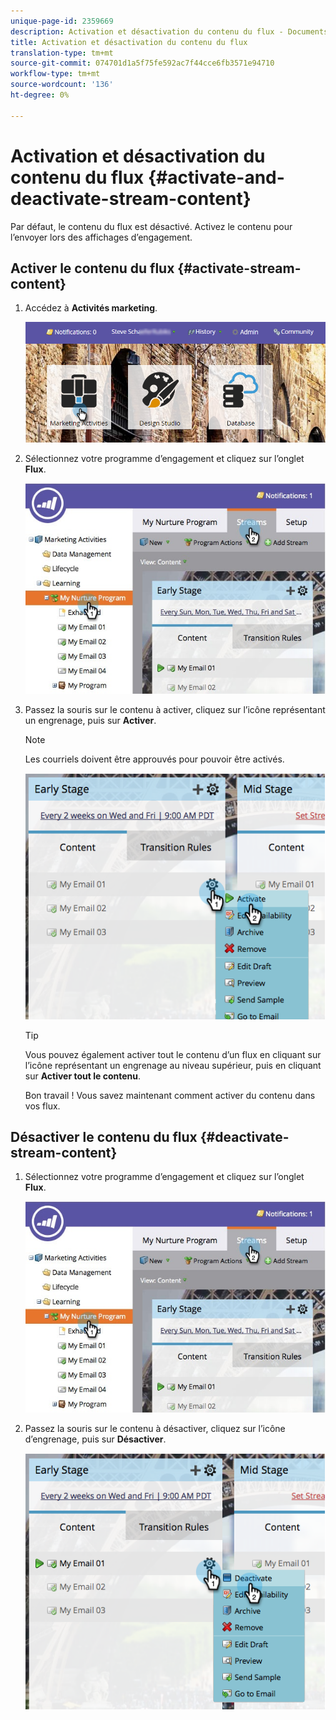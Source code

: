 ```yaml
---
unique-page-id: 2359669
description: Activation et désactivation du contenu du flux - Documents marketing - Documentation du produit
title: Activation et désactivation du contenu du flux
translation-type: tm+mt
source-git-commit: 074701d1a5f75fe592ac7f44cce6fb3571e94710
workflow-type: tm+mt
source-wordcount: '136'
ht-degree: 0%

---
```



# Activation et désactivation du contenu du flux {#activate-and-deactivate-stream-content}

Par défaut, le contenu du flux est désactivé. Activez le contenu pour l’envoyer lors des affichages d’engagement.

## Activer le contenu du flux {#activate-stream-content}

1. Accédez à **Activités marketing**.

   ![](assets/login-marketing-activities.png)

1. Sélectionnez votre programme d’engagement et cliquez sur l’onglet **Flux**.

   ![](assets/cloneasteam.jpg)

1. Passez la souris sur le contenu à activer, cliquez sur l’icône représentant un engrenage, puis sur **Activer**.

   >[!NOTE]
   >
   >Les courriels doivent être approuvés pour pouvoir être activés.

   ![](assets/image2014-9-15-16-3a33-3a42.png)

   >[!TIP]
   >
   >Vous pouvez également activer tout le contenu d’un flux en cliquant sur l’icône représentant un engrenage au niveau supérieur, puis en cliquant sur **Activer tout le contenu**.

   Bon travail ! Vous savez maintenant comment activer du contenu dans vos flux.

## Désactiver le contenu du flux {#deactivate-stream-content}

1. Sélectionnez votre programme d’engagement et cliquez sur l’onglet **Flux**.

   ![](assets/cloneasteam.jpg)

1. Passez la souris sur le contenu à désactiver, cliquez sur l’icône d’engrenage, puis sur **Désactiver**.

   ![](assets/image2014-9-15-16-3a34-3a25.png)
